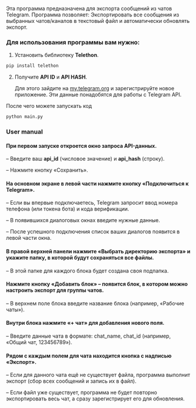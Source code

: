 Эта программа предназначена для экспорта сообщений из чатов Telegram. Программа позволяет: Экспортировать все сообщения из выбранных чатов/каналов в текстовый файл и автоматически обновлять экспорт.

### Для использования программы вам нужно:
1. Установить библиотеку **Telethon**.
```python
pip install telethon
```

2. Получите **API ID** и **API HASH**.

    Для этого зайдите на [my.telegram.org](my.telegram.org) и зарегистрируйте новое приложение. Эти данные понадобятся для работы с Telegram API.

После чего можете запускать код 
```python
python main.py
```

### **User manual**

#### При первом запуске откроется окно запроса API-данных. 

– Введите ваш **api_id** (числовое значение) и **api_hash** (строку).

– Нажмите кнопку «Сохранить».


#### На основном экране в левой части нажмите кнопку «Подключиться к Telegram».

– Если вы впервые подключаетесь, Telegram запросит ввод номера телефона (или токена бота) и кода верификации.

– В появившихся диалоговых окнах введите нужные данные.

– После успешного подключения список ваших диалогов появится в левой части окна.


#### В правой верхней панели нажмите «Выбрать директорию экспорта» и укажите папку, в которой будут сохраняться все файлы.

– В этой папке для каждого блока будет создана своя подпапка.


#### Нажмите кнопку «Добавить блок» – появится блок, в котором можно настроить экспорт для группы чатов.

– В верхнем поле блока введите название блока (например, «Рабочие чаты»).


#### Внутри блока нажмите «+ чат» для добавления нового поля.

– Введите данные чата в формате:
chat_name, chat_id
(например, «Общий чат, 123456789»).

#### Рядом с каждым полем для чата находится кнопка с надписью «Экспорт».

– Если для данного чата ещё не существует файла, программа выполнит экспорт (сбор всех сообщений и запись их в файл).

– Если файл уже существует, программа не будет повторно экспортировать весь чат, а сразу зарегистрирует его для обновления.
